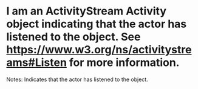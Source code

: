 I am an ActivityStream Activity object indicating that the actor has listened to the object. See https://www.w3.org/ns/activitystreams#Listen for more information.
==========
 Notes: 
              Indicates that the actor has listened to the
              object.
             
